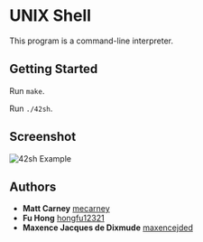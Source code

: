 # UNIX Shell

This program is a command-line interpreter.

## Getting Started

Run `make`.

Run `./42sh`.

## Screenshot

![42sh Example](https://github.com/mecarney/unix_shell/blob/master/42sh.png)

## Authors

* **Matt Carney** [mecarney](https://github.com/PurpleBooth)
* **Fu Hong** [hongfu12321](https://github.com/hongfu12321)
* **Maxence Jacques de Dixmude** [maxencejded](https://github.com/maxencejded)
